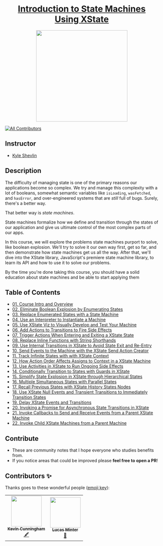 <h1 align="center"><a href="https://egghead.io/courses/introduction-to-state-machines-using-xstate"> Introduction to State Machines Using XState </a></h1>

<p align="center"><img src="https://d2eip9sf3oo6c2.cloudfront.net/series/square_covers/000/000/403/thumb/IntroxState_1000.png" width="300"/></p>

[![All Contributors](https://img.shields.io/badge/all_contributors-2-orange.svg?style=flat-square)](#contributors-)

<!-- ALL-CONTRIBUTORS-BADGE:END -->

## Instructor

- [Kyle Shevlin](https://egghead.io/instructors/kyle-shevlin)

## Description
The difficulty of managing state is one of the primary reasons our applications become so complex. We try and manage this complexity with a lot of booleans, somewhat semantic variables like `isLoading`, `wasFetched`, and `hasError`, and over-engineered systems that are _still_ full of bugs. Surely, there's a better way.

That better way is *state machines*.

State machines formalize how we define and transition through the states of our application and give us ultimate control of the most complex parts of our apps.

In this course, we will explore the problems state machines purport to solve, like boolean explosion. We'll try to solve it our own way first, get so far, and then demonstrate how state machines get us all the way. After that, we'll dive into the XState library, JavaScript's premiere state machine library, to learn its API and how to use it to solve our problems.

By the time you're done taking this course, you should have a solid education about state machines and be able to start applying them


## Table of Contents

- [01. Course Intro and Overview](01_xstate-course-intro-and-overview.md)
- [02. Eliminate Boolean Explosion by Enumerating States](02_javascript-eliminate-boolean-explosion-by-enumerating-states.md)
- [03. Replace Enumerated States with a State Machine](03_xstate-replace-enumerated-states-with-a-state-machine.md)
- [04. Use an Interpreter to Instantiate a Machine](04_xstate-use-an-interpreter-to-instantiate-a-machine.md)
- [05. Use XState Viz to Visually Develop and Test Your Machine](05_xstate-use-xstate-viz-to-visually-develop-and-test-your-machine.md)
- [06. Add Actions to Transitions to Fire Side Effects](06_xstate-add-actions-to-transitions-to-fire-side-effects.md)
- [07. Trigger Actions When Entering and Exiting a XState State](07_xstate-trigger-actions-when-entering-and-exiting-a-xstate-state.md)
- [08. Replace Inline Functions with String Shorthands](08_xstate-replace-inline-functions-with-string-shorthands.md)
- [09. Use Internal Transitions in XState to Avoid State Exit and Re-Entry](09_xstate-use-internal-transitions-in-xstate-to-avoid-state-exit-and-re-entry.md)
- [10. Send Events to the Machine with the XState Send Action Creator](10_xstate-send-events-to-the-machine-with-the-xstate-send-action-creator.md)
- [11. Track Infinite States with with XState Context](11_xstate-track-infinite-states-with-with-xstate-context.md)
- [12. How Action Order Affects Assigns to Context in a XState Machine](12_xstate-how-action-order-affects-assigns-to-context-in-a-xstate-machine.md)
- [13. Use Activities in XState to Run Ongoing Side Effects](13_xstate-use-activities-in-xstate-to-run-ongoing-side-effects.md)
- [14. Conditionally Transition to States with Guards in XState](14_xstate-conditionally-transition-to-states-with-guards-in-xstate.md)
- [15. Simplify State Explosion in XState through Hierarchical States](15_xstate-simplify-state-explosion-in-xstate-through-hierarchical-states.md)
- [16. Multiple Simultaneous States with Parallel States](16_xstate-multiple-simultaneous-states-with-parallel-states.md)
- [17. Recall Previous States with XState History States Nodes](17_xstate-recall-previous-states-with-xstate-history-states-nodes.md)
- [18. Use XState Null Events and Transient Transitions to Immediately Transition States](18_xstate-use-xstate-null-events-and-transient-transitions-to-immediately-transition-states.md)
- [19. Delay XState Events and Transitions](19_xstate-delay-xstate-events-and-transitions.md)
- [20. Invoking a Promise for Asynchronous State Transitions in XState](20_xstate-invoking-a-promise-for-asynchronous-state-transitions-in-xstate.md)
- [21. Invoke Callbacks to Send and Receive Events from a Parent XState Machine](21_xstate-invoke-callbacks-to-send-and-receive-events-from-a-parent-xstate-machine.md)
- [22. Invoke Child XState Machines from a Parent Machine](22_xstate-invoke-child-xstate-machines-from-a-parent-machine.md)

## Contribute

- These are community notes that I hope everyone who studies benefits from.
- If you notice areas that could be improved please **feel free to open a PR**!

## Contributors ✨

Thanks goes to these wonderful people ([emoji key](https://allcontributors.org/docs/en/emoji-key)):
<table>
  <tr>
  <td align="center"><a href="https://github.com/doingandlearning"><img src="https://avatars2.githubusercontent.com/u/8320213?s=400&u=091f53ddb85c741ef9509d21e4dc3ab178288634&v=4" width="100px;" alt=""/><br /><sub><b>Kevin Cunningham</b></sub></a><br /><a href="#content-doingandlearning" title="Content">🖋</a>  
  </td>
  <td align="center"><a href="https://github.com/lsminter"><img src="https://avatars2.githubusercontent.com/u/26470581?s=400&u=89e0c4f7db5c054125a372dc17b4590e297ac20d&v=4" width="100px;" alt=""/><br /><sub><b>Lucas Minter</b></sub></a><br /><a href="#review-lsminter" title="Review">👀</a>  </td>
    </td>
</table>
